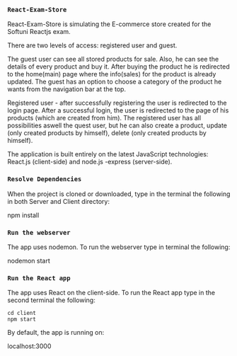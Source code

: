 ### `React-Exam-Store`

React-Exam-Store is simulating the E-commerce store created for the Softuni Reactjs exam.

There are two levels of access: registered user and guest.

The guest user can see all stored products for sale.
Also, he can see the details of every product and buy it. After buying the product he is redirected to the home(main) page where the info(sales) for the product is already updated.
The guest has an option to choose a category of the product he wants from the navigation bar at the top.


Registered user - after successfully registering the user is redirected to the login page. After a successful login, the user is redirected to the page of his products (which are created from him). The registered user has all possibilities aswell the quest user, but he can also create a product, update (only created products by himself), delete (only created products by himself).

The application is built entirely on the latest JavaScript technologies: React.js (client-side) and node.js -express (server-side).

### `Resolve Dependencies`

When the project is cloned or downloaded, type in the terminal the following in both Server and Client directory:

npm install

### `Run the webserver` 

The app uses nodemon. To run the webserver type in terminal the following:

   nodemon start

### `Run the React app`

The app uses React on the client-side. To run the React app type in the second terminal the following:

    cd client
    npm start

By default, the app is running on:

   localhost:3000